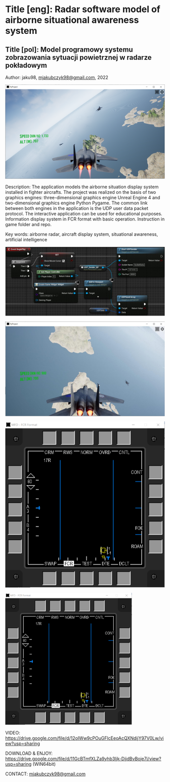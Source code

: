 # Title [eng]: Radar software model of airborne situational awareness system
## Title [pol]: Model programowy systemu zobrazowania sytuacji powietrznej w radarze pokładowym
Author: jaku98, mjakubczyk98@gmail.com, 2022

![alt text](https://github.com/jaku98/FlyProject/blob/master/aircraft_0.png?raw=true)

Description:
The application models the airborne situation display system installed in fighter aircrafts. The project was realized on the basis of two graphics engines: three-dimensional graphics engine Unreal Engine 4 and two-dimensional graphics engine Python Pygame. The common link between both engines in the application is the UDP user data packet protocol. The interactive application can be used for educational purposes. 
Information display system in FCR format with basic operation. Instruction in game folder and repo.

Key words:
airborne radar, aircraft display system, situational awareness, artificial intelligence 

![alt text](https://github.com/jaku98/FlyProject/blob/master/ue4UDP.png?raw=true)

![alt text](https://github.com/jaku98/FlyProject/blob/master/aircraft_1.png?raw=true)

![alt text](https://github.com/jaku98/FlyProject/blob/master/aircraftMFD.png?raw=true|width=300)

<img src="https://github.com/jaku98/FlyProject/blob/master/aircraftMFD.png" width="400">

VIDEO: https://drive.google.com/file/d/12oIWw9cPOuGFlcEeoAcQXNdijY97V0Lw/view?usp=sharing

DOWNLOAD & ENJOY: https://drive.google.com/file/d/11GcBTmfXLZa9yhb3ljk-DijdBvBoje7i/view?usp=sharing (WIN64bit)

CONTACT: mjakubczyk98@gmail.com
